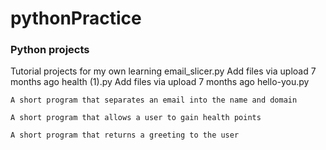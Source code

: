 # pythonPractice
### Python projects
Tutorial projects for my own learning
email_slicer.py	Add files via upload	7 months ago
health (1).py	Add files via upload	7 months ago
hello-you.py

```A short program that separates an email into the name and domain```

```A short program that allows a user to gain health points```

```A short program that returns a greeting to the user```


